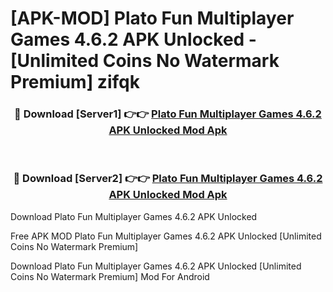 # [APK-MOD] Plato  Fun Multiplayer Games 4.6.2 APK Unlocked - [Unlimited Coins No Watermark Premium] zifqk



<div align="center">
<h3>🔴 Download [Server1] 👉👉 <a href="https://momento.my/?title=Plato__Fun_Multiplayer_Games_4.6.2_APK_Unlocked">Plato  Fun Multiplayer Games 4.6.2 APK Unlocked Mod Apk</a></h3><br>

<h3>🔴 Download [Server2] 👉👉 <a href="https://momento.my/?title=Plato__Fun_Multiplayer_Games_4.6.2_APK_Unlocked">Plato  Fun Multiplayer Games 4.6.2 APK Unlocked Mod Apk</a></h3>
</div>



Download Plato  Fun Multiplayer Games 4.6.2 APK Unlocked 

Free APK MOD Plato  Fun Multiplayer Games 4.6.2 APK Unlocked [Unlimited Coins No Watermark Premium]

Download Plato  Fun Multiplayer Games 4.6.2 APK Unlocked [Unlimited Coins No Watermark Premium] Mod For Android
